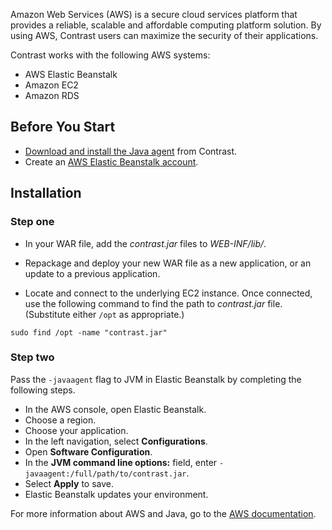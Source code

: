 <!--
title: "Installing on AWS"
description: "AWS installation process"
tags: "java agent installation AWS ebs elasticbeanstalk"
-->

Amazon Web Services (AWS) is a secure cloud services platform that provides a reliable, scalable and affordable computing platform solution. By using AWS, Contrast users can maximize the security of their applications.

Contrast works with the following AWS systems:

* AWS Elastic Beanstalk
* Amazon EC2
* Amazon RDS

## Before You Start

* [Download and install the Java agent](installation-java.html#java-standard) from Contrast.
* Create an [AWS Elastic Beanstalk account](https://aws.amazon.com/elasticbeanstalk/).

## Installation

### Step one

* In your WAR file, add the *contrast.jar* files to *WEB-INF/lib/*.

* Repackage and deploy your new WAR file as a new application, or an update to a previous application.

* Locate and connect to the underlying EC2 instance. Once connected, use the following command to find the path to *contrast.jar* file. (Substitute either `/opt` as appropriate.)

```
sudo find /opt -name "contrast.jar"
```

### Step two

Pass the `-javaagent` flag to JVM in Elastic Beanstalk by completing the following steps.

* In the AWS console, open Elastic Beanstalk.
* Choose a region.
* Choose your application.
* In the left navigation, select **Configurations**.
* Open **Software Configuration**.
* In the **JVM command line options:** field, enter `-javaagent:/full/path/to/contrast.jar`.
* Select **Apply** to save.
* Elastic Beanstalk updates your environment.

For more information about AWS and Java, go to the [AWS documentation](http://docs.aws.amazon.com/elasticbeanstalk/latest/dg/java-getstarted.html).
